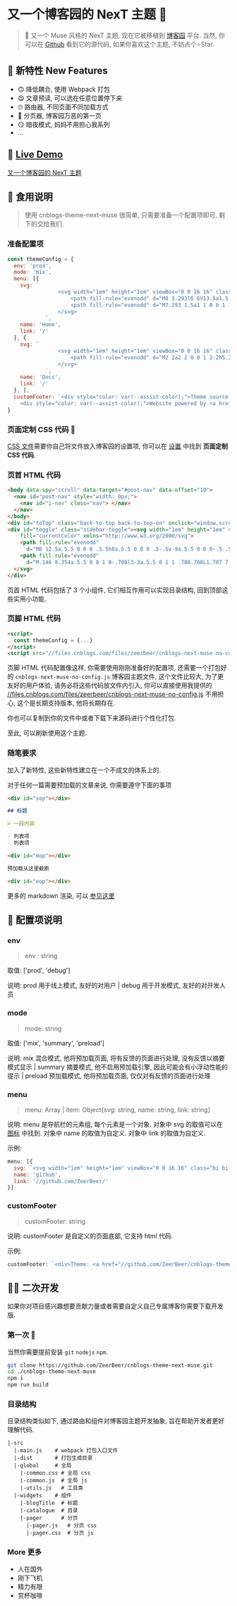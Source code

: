 # 又一个博客园的 NexT 主题 🎨

> 🎨 又一个 Muse 风格的 NexT 主题, 现在它被移植到 [博客园](//www.cnblogs.com) 平台. 当然, 你可以在 [Github](//github.com/ZeerBeer/cnblogs-theme-next-muse) 看到它的源代码, 如果你喜欢这个主题, 不妨点个⭐Star.

## 🌟 新特性 New Features 

- 🙃 降低耦合, 使用 Webpack 打包
- 😋 文章预读, 可以选在任意位置停下来
- 🙄 路由器, 不同页面不同加载方式
- 🤬 分页器, 博客园万恶的第一页
- 😏 暗夜模式, 妈妈不用担心我系列
- ...

## 🤿 [Live Demo](//zeerbeer.cnblogs.com/)

[又一个博客园的 NexT 主题](//zeerbeer.cnblogs.com/)

## 🎲 食用说明 

> 使用 cnblogs-theme-next-muse 很简单, 只需要准备一个配置项即可, 剩下的交给我们.

### 准备配置项

```javascript
const themeConfig = {
  env: 'prod',
  mode: 'mix',
  menu: [{
    svg: `
                <svg width="1em" height="1em" viewBox="0 0 16 16" class="bi bi-house-fill" fill="currentColor" xmlns="http://www.w3.org/2000/svg">
                    <path fill-rule="evenodd" d="M8 3.293l6 6V13.5a1.5 1.5 0 0 1-1.5 1.5h-9A1.5 1.5 0 0 1 2 13.5V9.293l6-6zm5-.793V6l-2-2V2.5a.5.5 0 0 1 .5-.5h1a.5.5 0 0 1 .5.5z"/>
                    <path fill-rule="evenodd" d="M7.293 1.5a1 1 0 0 1 1.414 0l6.647 6.646a.5.5 0 0 1-.708.708L8 2.207 1.354 8.854a.5.5 0 1 1-.708-.708L7.293 1.5z"/>
                </svg>
            `,
    name: 'Home',
    link: '/'
  }, {
    svg: `
                <svg width="1em" height="1em" viewBox="0 0 16 16" class="bi bi-file-earmark-text-fill" fill="currentColor" xmlns="http://www.w3.org/2000/svg">
                    <path fill-rule="evenodd" d="M2 2a2 2 0 0 1 2-2h5.293A1 1 0 0 1 10 .293L13.707 4a1 1 0 0 1 .293.707V14a2 2 0 0 1-2 2H4a2 2 0 0 1-2-2V2zm7 2l.5-2.5 3 3L10 5a1 1 0 0 1-1-1zM4.5 8a.5.5 0 0 0 0 1h7a.5.5 0 0 0 0-1h-7zM4 10.5a.5.5 0 0 1 .5-.5h7a.5.5 0 0 1 0 1h-7a.5.5 0 0 1-.5-.5zm0 2a.5.5 0 0 1 .5-.5h4a.5.5 0 0 1 0 1h-4a.5.5 0 0 1-.5-.5z"/>
                </svg>
            `,
    name: 'Docs',
    link: '/'
  }, ],
  customFooter: `<div style="color: var(--assist-color);">Theme source code <a href="//github.com/ZeerBeer/cnblogs-theme-next-muse">here</a></div>
    <div style="color: var(--assist-color);">Website powered by <a href="   //www.cnblogs.com/">here</a></div>`
}
```

### 页面定制 CSS 代码 🎀

[CSS 文件](//blog-static.cnblogs.com/files/zeerbeer/custom.css)需要你自己将文件放入博客园的设置项, 你可以在 [设置](//i.cnblogs.com/settings) 中找到 **页面定制 CSS 代码**.


### 页首 HTML 代码 

```html
<body data-spy="scroll" data-target="#post-nav" data-offset="10">
  <nav id="post-nav" style="width: 0px;">
    <nav id="i-nav" class="nav"> </nav>
  </nav>
</body>
<div id="toTop" class="back-to-top back-to-top-on" onclick="window.scrollTo({top: 0,behavior: 'smooth'})"></div>
<div id="toggle" class="sidebar-toggle"><svg width="1em" height="1em" viewBox="0 0 16 16" class="bi bi-box-arrow-left"
    fill="currentColor" xmlns="http://www.w3.org/2000/svg">
    <path fill-rule="evenodd"
      d="M6 12.5a.5.5 0 0 0 .5.5h8a.5.5 0 0 0 .5-.5v-9a.5.5 0 0 0-.5-.5h-8a.5.5 0 0 0-.5.5v2a.5.5 0 0 1-1 0v-2A1.5 1.5 0 0 1 6.5 2h8A1.5 1.5 0 0 1 16 3.5v9a1.5 1.5 0 0 1-1.5 1.5h-8A1.5 1.5 0 0 1 5 12.5v-2a.5.5 0 0 1 1 0v2z" />
    <path fill-rule="evenodd"
      d="M.146 8.354a.5.5 0 0 1 0-.708l3-3a.5.5 0 1 1 .708.708L1.707 7.5H10.5a.5.5 0 0 1 0 1H1.707l2.147 2.146a.5.5 0 0 1-.708.708l-3-3z" />
  </svg>
</div>
```

页首 HTML 代码包括了 3 个小组件, 它们相互作用可以实现目录结构, 回到顶部这些实用小功能.


### 页脚 HTML 代码 

```html
<script>
  const themeConfig = {...}
</script>
<script src="//files.cnblogs.com/files/zeerbeer/cnblogs-next-muse-no-config.js"></script>
```

页脚 HTML 代码配置像这样, 你需要使用刚刚准备好的配置项, 还需要一个打包好的 `cnblogs-next-muse-no-config.js` 博客园主题文件, 这个文件比较大, 为了更友好的用户体验, 请务必将这些代码放文件内引入, 你可以直接使用我提供的 [//files.cnblogs.com/files/zeerbeer/cnblogs-next-muse-no-config.js](//files.cnblogs.com/files/zeerbeer/cnblogs-next-muse-no-config.js) 不用担心, 这个是长期支持版本, 他将长期存在.

你也可以复制到你的文件中或者下载下来源码进行个性化打包.

至此, 可以刷新使用这个主题.

### 随笔要求

加入了新特性, 这些新特性建立在一个不成文的体系上的.  

对于任何一篇需要预加载的文章来说, 你需要遵守下面的事项

```markdown
<div id="sop"></div> 

## 标题

> 一段内容

- 列表项
- 列表项

<div id="mop"></div> 

预加载从这里截断

<div id="eop"></div> 
```

更多的 markdown 渲染, 可以 [参见这里](//www.cnblogs.com/zeerbeer/p/markdown.html)

## 🎹 配置项说明

### env

> env : string

取值: ['prod', 'debug']

说明: prod 用于线上模式, 友好的对用户 | debug 用于开发模式, 友好的对开发人员

### mode

> mode: string

取值: ['mix', 'summary', 'preload']

说明: mix 混合模式, 他将预加载页面, 将有反馈的页面进行处理, 没有反馈以摘要模式显示 | summary 摘要模式, 他不启用预加载引擎, 因此可能会有小浮动性能的提示 | preload 预加载模式, 他将预加载页面, 仅仅对有反馈的页面进行处理

### menu

> menu: Array | item: Object{svg: string, name: string, link: string}

说明: menu 是导航栏的元素组, 每个元素是一个对象. 对象中 svg 的取值可以在 [图标](https://icons.bootcss.com/) 中找到. 对象中 name 的取值为自定义. 对象中 link 的取值为自定义.

示例: 

```javascript
menu: [{
  svg: `<svg width="1em" height="1em" viewBox="0 0 16 16" class="bi bi-award-fill" fill="currentColor" xmlns="http://www.w3.org/2000/svg"><path d="M8 0l1.669.864 1.858.282.842 1.68 1.337 1.32L13.4 6l.306 1.854-1.337 1.32-.842 1.68-1.858.282L8 12l-1.669-.864-1.858-.282-.842-1.68-1.337-1.32L2.6 6l-.306-1.854 1.337-1.32.842-1.68L6.331.864 8 0z"/><path d="M4 11.794V16l4-1 4 1v-4.206l-2.018.306L8 13.126 6.018 12.1 4 11.794z"/></svg>`,
  name: 'github',
  link: '//github.com/ZeerBeer/'
}]
```

### customFooter

> customFooter: string

说明: customFooter 是自定义的页面底部, 它支持 html 代码.

示例: 

```javascript
customFooter: `<div>Theme: <a href="//github.com/ZeerBeer/cnblogs-theme-next-muse">cnblogs-theme-next-muse</a></div>`
```

## 👩‍💻 二次开发

如果你对项目感兴趣想要贡献力量或者需要自定义自己专属博客你需要下载开发版. 

### 第一次 🧪

当然你需要提前安装 `git` `nodejs` `npm`.

```bash
git clone https://github.com/ZeerBeer/cnblogs-theme-next-muse.git
cd ./cnblogs-theme-next-muse
npm i
npm run build
```

### 目录结构

目录结构类似如下, 通过路由和组件对博客园主题开发抽象, 旨在帮助开发者更好理解代码.

```
|-src
  |-main.js    # webpack 打包入口文件
  |-dist       # 打包生成目录
  |-global     # 全局
    |-common.css # 全局 css
    |-common.js  # 全局 js
    |-utils.js   # 工具类 
  |-widgets    # 组件
    |-blogTitle  # 标题
    |-catalogue  # 目录
    |-pager      # 分页
      |-pager.js   # 分页 css
      |-pager.css  # 分页 js
```

### More 更多

- 人在国外
- 刚下飞机
- 精力有限
- 赏杯咖啡
